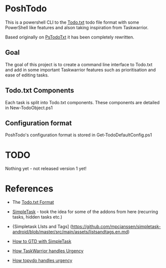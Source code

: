 # PoshTodo

This is a powershell CLI to the [Todo.txt](http://todotxt.com/) todo file format with some PowerShell like features and alson taking inspiration from Taskwarrior.

Based originally on [PsTodoTxt](https://github.com/derantell/PsTodoTxt) it has been completely rewritten. 

## Goal

The goal of this project is to create a command line interface to Todo.txt and add in some important Taskwarrior features such as prioritisation and ease of editing tasks.

## Todo.txt Components

Each task is split into Todo.txt components. These components are detailed in New-TodoObject.ps1

## Configuration format

PoshTodo's configuration format is stored in Get-TodoDefaultConfig.ps1
	
# TODO

Nothing yet - not released version 1 yet! 

# References

* The [Todo.txt Format](https://github.com/ginatrapani/todo.txt-cli/wiki/The-Todo.txt-Format)

* [SimpleTask](https://github.com/mpcjanssen/simpletask-android/blob/master/src/main/assets/listsandtags.en.md) - took the idea for some of the addons from here (recurring tasks, hidden tasks etc.)
* {Simpletask LIsts and Tags] (https://github.com/mpcjanssen/simpletask-android/blob/master/src/main/assets/listsandtags.en.md)
* [How to GTD with SimpleTask](https://gist.github.com/alehandrof/9941620)

* [How TaskWarrior handles Urgency](http://taskwarrior.org/docs/urgency.html)

* [How topydo handles urgency](https://github.com/bram85/topydo/wiki/Importance)
